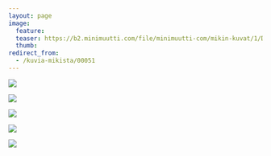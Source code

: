 ```yaml
---
layout: page
image:
  feature:
  teaser: https://b2.minimuutti.com/file/minimuutti-com/mikin-kuvat/1/DSC29501-245px.jpg
  thumb:
redirect_from:
  - /kuvia-mikista/00051
---
```


![](https://b2.minimuutti.com/file/minimuutti-com/mikin-kuvat/1/DSC29501-800px.jpg)

![](https://b2.minimuutti.com/file/minimuutti-com/mikin-kuvat/1/DSC29502-800px.jpg)

![](https://b2.minimuutti.com/file/minimuutti-com/mikin-kuvat/1/DSC29498-800px.jpg)

![](https://b2.minimuutti.com/file/minimuutti-com/mikin-kuvat/1/DSC29513-800px.jpg)

![](https://b2.minimuutti.com/file/minimuutti-com/mikin-kuvat/1/DSC09041-800px.jpg)
